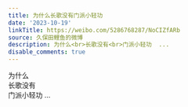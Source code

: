 ```yaml
---
title: 为什么长歌没有门派小轻功
date: '2023-10-19'
linkTitle: https://weibo.com/5286768287/NoCIZfARb
source: 久保田鲤鱼的微博
description: 为什么<br>长歌没有<br>门派小轻功  ...
disable_comments: true
---
```

为什么<br>长歌没有<br>门派小轻功  ...